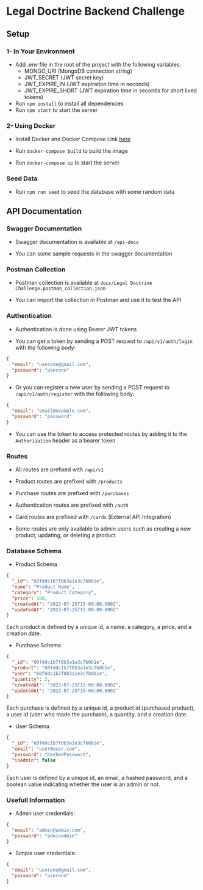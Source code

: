 # Legal Doctrine Backend Challenge

## Setup

### 1- In Your Environment

- Add .env file in the root of the project with the following variables:
    - MONGO_URI (MongoDB connection string)
    - JWT_SECRET (JWT secret key)   
    - JWT_EXPIRE_IN (JWT expiration time in seconds)
    - JWT_EXPIRE_SHORT (JWT expiration time in seconds for short lived tokens)
- Run `npm install` to install all dependencies
- Run `npm start` to start the server

### 2- Using Docker

- Install Docker and Docker Compose Link [here](https://docs.docker.com/get-docker/)

- Run `docker-compose build` to build the image

- Run `docker-compose up` to start the server

### Seed Data

- Run `npm run seed` to seed the database with some random data

## API Documentation

### Swagger Documentation

- Swagger documentation is available at `/api-docs`

- You can some sample requests in the swagger documentation

### Postman Collection

- Postman collection is available at `docs/Legal Doctrine Challenge.postman_collection.json`

- You can import the collection in Postman and use it to test the API

### Authentication

- Authentication is done using Bearer JWT tokens

- You can get a token by sending a POST request to `/api/v1/auth/login` with the following body:

```json
{
  "email": "userone@gmail.com",
  "password": "userone"
}
```

- Or you can register a new user by sending a POST request to `/api/v1/auth/register` with the following body:

```json
{
  "email": "email@example.com",
  "password": "password"
}
```

- You can use the token to access protected routes by adding it to the `Authorization` header as a bearer token

### Routes

- All routes are prefixed with `/api/v1`

- Product routes are prefixed with `/products`

- Purchase routes are prefixed with `/purchases`

- Authentication routes are prefixed with `/auth`

- Card routes are prefixed with `/cards` (External API Integration)

- Some routes are only available to admin users such as creating a new product, updating, or deleting a product

### Database Schema

- Product Schema

```json
{
  "_id": "60fddc1b7f0b3a1e3c7b0b1e",
  "name": "Product Name",
  "category": "Product Category",
  "price": 100,
  "createdAt": "2023-07-25T15:00:00.000Z",
  "updatedAt": "2023-07-25T15:00:00.000Z"
}
```

Each product is defined by a unique id, a name, a category, a price, and a creation date.

- Purchase Schema

```json
{
  "_id": "60fddc1b7f0b3a1e3c7b0b1e",
  "product": "60fddc1b7f0b3a1e3c7b0b1e",
  "user": "60fddc1b7f0b3a1e3c7b0b1e",
  "quantity": 2,
  "createdAt": "2023-07-25T15:00:00.000Z",
  "updatedAt": "2023-07-25T15:00:00.000Z"
}
```

Each purchase is defined by a unique id, a product id (purchased product), a user id (user who made the purchase), a quantity, and a creation date.

- User Schema

```json
{
  "_id": "60fddc1b7f0b3a1e3c7b0b1e",
  "email": "user@user.com",
  "password": "hashedPassword",
  "isAdmin": false
}
```

Each user is defined by a unique id, an email, a hashed password, and a boolean value indicating whether the user is an admin or not.

### Usefull Information

- Admin user credentials: 
```json
{
  "email": "admin@admin.com",
  "password": "adminadmin"
}
```

- Simple user credentials: 
```json
{
  "email": "userone@gmail.com",
  "password": "userone"
}
```